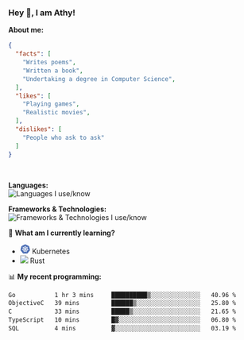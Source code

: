 ### Hey 👋, I am Athy!<br>

**About me:**


```json
{
  "facts": [
    "Writes poems",
    "Written a book",
    "Undertaking a degree in Computer Science",
  ],
  "likes": [
    "Playing games",
    "Realistic movies",
  ],
  "dislikes": [
    "People who ask to ask"
  ]
}
```
<br>


**Languages:**<br>
![Languages I use/know](https://skillicons.dev/icons?i=go,js,py,html,lua,java)

**Frameworks & Technologies:**<br />
![Frameworks & Technologies I use/know](https://skillicons.dev/icons?i=nodejs,nextjs,ts,react,express,docker,kubernetes,mysql,postgresql,mongodb,git,github,tailwind,prisma)

📙 **What am I currently learning?**

- <img height="20" src="https://github.com/devicons/devicon/blob/master/icons/kubernetes/kubernetes-plain.svg" />  Kubernetes
- <img height="20" src="https://cdn.jsdelivr.net/gh/devicons/devicon/icons/rust/rust-plain.svg" /> Rust

📊 **My recent programming:**

<!--START_SECTION:waka-->

```txt
Go           1 hr 3 mins     ██████████▒░░░░░░░░░░░░░░   40.96 %
ObjectiveC   39 mins         ██████▒░░░░░░░░░░░░░░░░░░   25.80 %
C            33 mins         █████▒░░░░░░░░░░░░░░░░░░░   21.65 %
TypeScript   10 mins         █▓░░░░░░░░░░░░░░░░░░░░░░░   06.80 %
SQL          4 mins          ▓░░░░░░░░░░░░░░░░░░░░░░░░   03.19 %
```

<!--END_SECTION:waka-->
